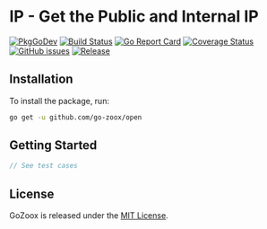 # IP - Get the Public and Internal IP

[![PkgGoDev](https://pkg.go.dev/badge/github.com/go-zoox/ip)](https://pkg.go.dev/github.com/go-zoox/ip)
[![Build Status](https://github.com/go-zoox/ip/actions/workflows/ci.yml/badge.svg?branch=master)](https://github.com/go-zoox/ip/actions/workflows/ci.yml)
[![Go Report Card](https://goreportcard.com/badge/github.com/go-zoox/ip)](https://goreportcard.com/report/github.com/go-zoox/ip)
[![Coverage Status](https://coveralls.io/repos/github/go-zoox/ip/badge.svg?branch=master)](https://coveralls.io/github/go-zoox/ip?branch=master)
[![GitHub issues](https://img.shields.io/github/issues/go-zoox/ip.svg)](https://github.com/go-zoox/ip/issues)
[![Release](https://img.shields.io/github/tag/go-zoox/ip.svg?label=Release)](https://github.com/go-zoox/ip/tags)

## Installation
To install the package, run:
```bash
go get -u github.com/go-zoox/open
```

## Getting Started

```go
// See test cases
```

## License
GoZoox is released under the [MIT License](./LICENSE).
